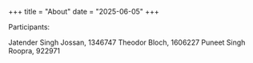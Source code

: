 +++
title = "About" 
date = "2025-06-05" 
+++

Participants:

Jatender Singh Jossan, 1346747
Theodor Bloch, 1606227
Puneet Singh Roopra, 922971